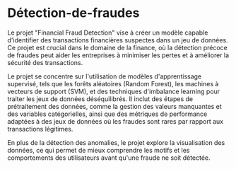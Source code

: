 # Détection-de-fraudes

Le projet "Financial Fraud Detection" vise à créer un modèle capable d'identifier des transactions financières suspectes dans un jeu de données. Ce projet est crucial dans le domaine de la finance, où la détection précoce de fraudes peut aider les entreprises à minimiser les pertes et à améliorer la sécurité des transactions.

Le projet se concentre sur l'utilisation de modèles d'apprentissage supervisé, tels que les forêts aléatoires (Random Forest), les machines à vecteurs de support (SVM), et des techniques d'imbalance learning pour traiter les jeux de données déséquilibrés. Il inclut des étapes de prétraitement des données, comme la gestion des valeurs manquantes et des variables catégorielles, ainsi que des métriques de performance adaptées à des jeux de données où les fraudes sont rares par rapport aux transactions légitimes.

En plus de la détection des anomalies, le projet explore la visualisation des données, ce qui permet de mieux comprendre les motifs et les comportements des utilisateurs avant qu'une fraude ne soit détectée.
